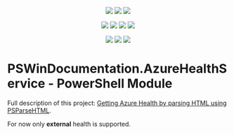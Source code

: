 ﻿<p align="center">
  <a href="https://www.powershellgallery.com/packages/PSWinDocumentation.AzureHealthService"><img src="https://img.shields.io/powershellgallery/v/PSWinDocumentation.AzureHealthService.svg"></a>
  <a href="https://www.powershellgallery.com/packages/PSWinDocumentation.AzureHealthService"><img src="https://img.shields.io/powershellgallery/vpre/PSWinDocumentation.AzureHealthService.svg?label=powershell%20gallery%20preview&colorB=yellow"></a>
  <a href="https://github.com/EvotecIT/PSWinDocumentation.AzureHealthService"><img src="https://img.shields.io/github/license/EvotecIT/PSWinDocumentation.AzureHealthService.svg"></a>
</p>

<p align="center">
  <a href="https://www.powershellgallery.com/packages/PSWinDocumentation.AzureHealthService"><img src="https://img.shields.io/powershellgallery/p/PSWinDocumentation.AzureHealthService.svg"></a>
  <a href="https://github.com/EvotecIT/PSWinDocumentation.AzureHealthService"><img src="https://img.shields.io/github/languages/top/evotecit/PSWinDocumentation.AzureHealthService.svg"></a>
  <a href="https://github.com/EvotecIT/PSWinDocumentation.AzureHealthService"><img src="https://img.shields.io/github/languages/code-size/evotecit/PSWinDocumentation.AzureHealthService.svg"></a>
  <a href="https://github.com/EvotecIT/PSWinDocumentation.AzureHealthService"><img src="https://img.shields.io/powershellgallery/dt/PSWinDocumentation.AzureHealthService.svg"></a>
</p>

<p align="center">
  <a href="https://twitter.com/PrzemyslawKlys"><img src="https://img.shields.io/twitter/follow/PrzemyslawKlys.svg?label=Twitter%20%40PrzemyslawKlys&style=social"></a>
  <a href="https://evotec.xyz/hub"><img src="https://img.shields.io/badge/Blog-evotec.xyz-2A6496.svg"></a>
  <a href="https://www.linkedin.com/in/pklys"><img src="https://img.shields.io/badge/LinkedIn-pklys-0077B5.svg?logo=LinkedIn"></a>
</p>

# PSWinDocumentation.AzureHealthService - PowerShell Module

Full description of this project: [Getting Azure Health by parsing HTML using PSParseHTML](https://evotec.xyz/getting-azure-health-parsing-html-website-using-psparsehtml).

For now only **external** health is supported.
